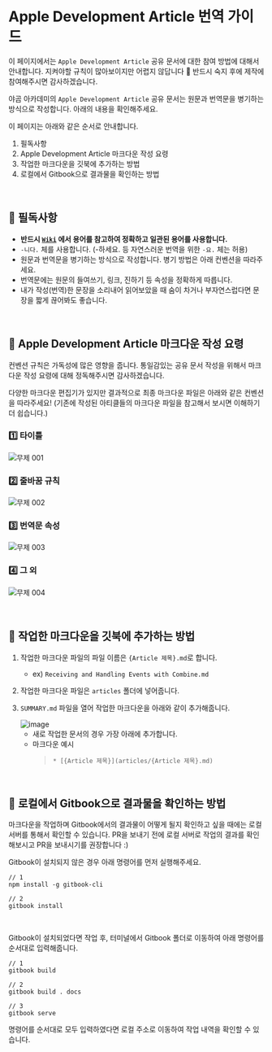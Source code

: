 
# Apple Development Article 번역 가이드

이 페이지에서는 `Apple Development Article` 공유 문서에 대한 참여 방법에 대해서 안내합니다. 지켜야할 규칙이 많아보이지만 어렵지 않답니다 🙂 반드시 숙지 후에 제작에 참여해주시면 감사하겠습니다.

야곰 아카데미의 `Apple Development Article` 공유 문서는 원문과 번역문을 병기하는 방식으로 작성합니다. 아래의 내용을 확인해주세요.

이 페이지는 아래와 같은 순서로 안내합니다.
1. 필독사항
2. Apple Development Article 마크다운 작성 요령
3. 작업한 마크다운을 깃북에 추가하는 방법
4. 로컬에서 Gitbook으로 결과물을 확인하는 방법

<br>

## 📮 필독사항

- **반드시 [`Wiki`](https://github.com/yagom-academy/apple-development-article/wiki/용어-위키) 에서 용어를 참고하여 정확하고 일관된 용어를 사용합니다.**
- `-니다.` 체를 사용합니다. (-하세요. 등 자연스러운 번역을 위한 `-요.` 체는 허용)
- 원문과 번역문을 병기하는 방식으로 작성합니다. 병기 방법은 아래 컨벤션을 따라주세요.
- 번역문에는 원문의 들여쓰기, 링크, 진하기 등 속성을 정확하게 따릅니다.
- 내가 작성(번역)한 문장을 소리내어 읽어보았을 때 숨이 차거나 부자연스럽다면 문장을 짧게 끊어봐도 좋습니다.

<br>

## 🌳 Apple Development Article 마크다운 작성 요령
컨벤션 규칙은 가독성에 많은 영향을 줍니다. 통일감있는 공유 문서 작성을 위해서 마크다운 작성 요령에 대해 정독해주시면 감사하겠습니다. 

다양한 마크다운 편집기가 있지만 결과적으로 최종 마크다운 파일은 아래와 같은 컨벤션을 따라주세요! (기존에 작성된 아티클들의 마크다운 파일을 참고해서 보시면 이해하기 더 쉽습니다.)

### 1️⃣ 타이틀
![무제 001](https://user-images.githubusercontent.com/73867548/162399454-952b3df5-31e0-4eb7-84bf-0eaf9e880c11.jpeg)

### 2️⃣ 줄바꿈 규칙
![무제 002](https://user-images.githubusercontent.com/73867548/162399462-b636711b-29ca-42bb-9452-cd6cd988dcac.jpeg)

### 3️⃣ 번역문 속성
![무제 003](https://user-images.githubusercontent.com/73867548/162399466-5de85ca9-5106-4ab7-a52e-17f61f157c6d.jpeg)

### 4️⃣ 그 외
![무제 004](https://user-images.githubusercontent.com/73867548/162399471-1ed827d0-8ae9-4520-a907-07a358e36ab5.jpeg)








<br>

## 🌳 작업한 마크다운을 깃북에 추가하는 방법
1. 작업한 마크다운 파일의 파일 이름은 `{Article 제목}.md`로 합니다.
    - ex) `Receiving and Handling Events with Combine.md`
2. 작업한 마크다운 파일은 `articles` 폴더에 넣어줍니다.
3. `SUMMARY.md` 파일을 열어 작업한 마크다운을 아래와 같이 추가해줍니다.

    <img alt="image" src="https://user-images.githubusercontent.com/73867548/162395466-4b406c49-c2ec-4e63-8871-f6e9154cd3bf.png">

    - 새로 작업한 문서의 경우 가장 아래에 추가합니다.
    - 마크다운 예시
        > `* [{Article 제목}](articles/{Article 제목}.md)`

<br>

## 🌳 로컬에서 Gitbook으로 결과물을 확인하는 방법

마크다운을 작업하며 Gitbook에서의 결과물이 어떻게 될지 확인하고 싶을 때에는 로컬 서버를 통해서 확인할 수 있습니다. PR을 보내기 전에 로컬 서버로 작업의 결과를 확인해보시고 PR을 보내시기를 권장합니다 :)

Gitbook이 설치되지 않은 경우 아래 명령어를 먼저 실행해주세요.

```
// 1
npm install -g gitbook-cli

// 2
gitbook install
```

<br>

Gitbook이 설치되었다면 작업 후, 터미널에서 Gitbook 폴더로 이동하여 아래 명령어를 순서대로 입력해줍니다.

```
// 1
gitbook build

// 2
gitbook build . docs

// 3
gitbook serve
```

명령어를 순서대로 모두 입력하였다면 로컬 주소로 이동하여 작업 내역을 확인할 수 있습니다.
